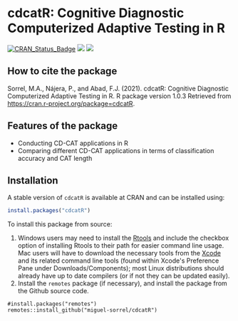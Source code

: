 # cdcatR: Cognitive Diagnostic Computerized Adaptive Testing in R
[![CRAN\_Status\_Badge](http://www.r-pkg.org/badges/version/cdcatR?color=brightgreen)](https://cran.r-project.org/package=cdcatR)
[![](https://cranlogs.r-pkg.org/badges/cdcatR?color=blue)](https://cran.r-project.org/package=cdcatR)
[![](http://cranlogs.r-pkg.org/badges/grand-total/cdcatR?color=blue)](https://cran.r-project.org/package=cdcatR)

## How to cite the package

Sorrel, M.A., Nájera, P., and Abad, F.J. (2021). cdcatR: Cognitive Diagnostic Computerized Adaptive Testing in R. R package version 1.0.3 Retrieved from https://cran.r-project.org/package=cdcatR.

## Features of the package

* Conducting CD-CAT applications in R
* Comparing different CD-CAT applications in terms of classification accuracy and CAT length

## Installation

A stable version of `cdcatR` is available at CRAN and can be installed using:

```r
install.packages("cdcatR")
```

To install this package from source:

1. Windows users may need to install the [Rtools](https://cran.r-project.org/bin/windows/Rtools/) and include the checkbox option of installing Rtools to their path for easier command line usage. Mac users will have to download the necessary tools from the [Xcode](https://apps.apple.com/ca/app/xcode/id497799835?mt=12) and its related command line tools (found within Xcode's Preference Pane under Downloads/Components); most Linux distributions should already have up to date compilers (or if not they can be updated easily).
2. Install the `remotes` package (if necessary), and install the package from the Github source code.

```
#install.packages("remotes")
remotes::install_github("miguel-sorrel/cdcatR")
```
